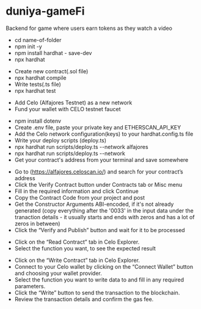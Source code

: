 # duniya-gameFi
 Backend for game where users earn tokens as they watch a video


<!-- SUMMARY OF STEPS -->

<!-- set up hardhat environment -->
- cd name-of-folder               <!-- switch to project folder -->
- npm init -y                     <!-- create package.json file -->
- npm install hardhat - save-dev  <!-- initialize the Hardhat environment -->
- npx hardhat

<!-- create your smart contract -->
- Create new contract(.sol file)  <!-- inside contracts folder and write your code -->
- npx hardhat compile             <!-- compiles your contracts -->
- Write tests(.ts file)           <!-- to verify that your contracts work as expected -->
- npx hardhat test                <!-- run your tests -->

<!-- add Celo testnet to your Metamask -->
- Add Celo (Alfajores Testnet) as a new network
- Fund your wallet with CELO testnet faucet

<!-- deploy your smart contract -->
- npm install dotenv              <!-- to be able to use our private key for our Celo account -->
- Create .env file, paste your private key and ETHERSCAN_API_KEY  <!-- these can be gotten from your metamask and celoscan accounts respectively -->
- Add the Celo network configuration(keys) to your hardhat.config.ts file
- Write your deploy scripts (deploy.ts)
- npx hardhat run scripts/deploy.ts --network alfajores   <!-- deploy your contract on live server -->
- npx hardhat run scripts/deploy.ts --network             <!-- deploy your contract locally -->
- Get your contract's address from your terminal and save somewhere

<!-- verify your contract -->
- Go to (https://alfajores.celoscan.io/) and search for your contract’s address
- Click the Verify Contract button under Contracts tab or Misc menu
- Fill in the required information and click Continue
- Copy the Contract Code from your project and post
- Get the Constructor Arguments ABI-encoded, if it's not already generated (copy everything after the '0033' in the input data under the tranaction details - it usually starts and ends with zeros and has a lot of zeros in between)
- Click the “Verify and Publish” button and wait for it to be processed

<!-- Interacting with your deployed contract on Celo explorer -->
<!-- Reading your contract (for functions that retrieve data only)-->
- Click on the “Read Contract” tab in Celo Explorer.
- Select the function you want, to see the expected result
<!-- Writing to your contract (for functions that modify variables-->
- Click on the “Write Contract” tab in Celo Explorer.
- Connect to your Celo wallet by clicking on the “Connect Wallet” button and choosing your wallet provider.
- Select the function you want to write data to and fill in any required parameters.
- Click the “Write” button to send the transaction to the blockchain.
- Review the transaction details and confirm the gas fee.
